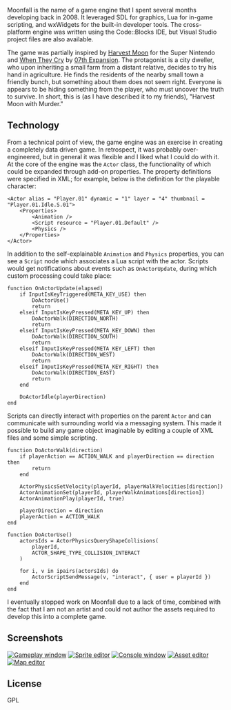 
Moonfall is the name of a game engine that I spent several months developing back in 2008. It leveraged SDL for
graphics, Lua for in-game scripting, and wxWidgets for the built-in developer tools. The cross-platform engine was
written using the Code::Blocks IDE, but Visual Studio project files are also available.

The game was partially inspired by [Harvest Moon](http://en.wikipedia.org/wiki/Harvest_Moon_%28video_game%29) for the
Super Nintendo and [When They Cry](http://en.wikipedia.org/wiki/Higurashi_When_They_Cry) by [07th
Expansion](http://en.wikipedia.org/wiki/07th_Expansion). The protagonist is a city dweller, who upon inheriting a small
farm from a distant relative, decides to try his hand in agriculture. He finds the residents of the nearby small town a
friendly bunch, but something about them does not seem right. Everyone is appears to be hiding something from the
player, who must uncover the truth to survive. In short, this is (as I have described it to my friends), "Harvest Moon
with Murder."

## Technology ##

From a technical point of view, the game engine was an exercise in creating a completely data driven game. In
retrospect, it was probably over-engineered, but in general it was flexible and I liked what I could do with it. At the
core of the engine was the `Actor` class, the functionality of which could be expanded through add-on properties. The
property definitions were specified in XML; for example, below is the definition for the playable character:


```
<Actor alias = "Player.01" dynamic = "1" layer = "4" thumbnail = "Player.01.Idle.S.01">
    <Properties>
        <Animation />
        <Script resource = "Player.01.Default" />
        <Physics />
    </Properties>
</Actor>
```

In addition to the self-explainable `Animation` and `Physics` properties, you can see a `Script` node which associates a
Lua script with the actor. Scripts would get notifications about events such as `OnActorUpdate`, during which custom
processing could take place:


```
function OnActorUpdate(elapsed)
    if InputIsKeyTriggered(META_KEY_USE) then
        DoActorUse()
        return
    elseif InputIsKeyPressed(META_KEY_UP) then
        DoActorWalk(DIRECTION_NORTH)
        return
    elseif InputIsKeyPressed(META_KEY_DOWN) then
        DoActorWalk(DIRECTION_SOUTH)
        return
    elseif InputIsKeyPressed(META_KEY_LEFT) then
        DoActorWalk(DIRECTION_WEST)
        return
    elseif InputIsKeyPressed(META_KEY_RIGHT) then
        DoActorWalk(DIRECTION_EAST)
        return
    end

    DoActorIdle(playerDirection)
end
```

Scripts can directly interact with properties on the parent `Actor` and can communicate with surrounding world via a
messaging system. This made it possible to build any game object imaginable by editing a couple of XML files and some
simple scripting.


```
function DoActorWalk(direction)
    if playerAction == ACTION_WALK and playerDirection == direction then
        return
    end

    ActorPhysicsSetVelocity(playerId, playerWalkVelocities[direction])
    ActorAnimationSet(playerId, playerWalkAnimations[direction])
    ActorAnimationPlay(playerId, true)

    playerDirection = direction
    playerAction = ACTION_WALK
end

function DoActorUse()
    actorsIds = ActorPhysicsQueryShapeCollisions(
        playerId,
        ACTOR_SHAPE_TYPE_COLLISION_INTERACT
    )

    for i, v in ipairs(actorsIds) do
        ActorScriptSendMessage(v, "interact", { user = playerId })
    end
end

```

I eventually stopped work on Moonfall due to a lack of time, combined with the fact that I am not an artist and could
not author the assets required to develop this into a complete game.

## Screenshots ##

[![Gameplay window](https://foosoft.net/projects/moonfall/img/gameplay-thumb.png)](https://foosoft.net/projects/moonfall/img/gameplay.png)
[![Sprite editor](https://foosoft.net/projects/moonfall/img/sprite-editor-thumb.png)](https://foosoft.net/projects/moonfall/img/sprite-editor.png)
[![Console window](https://foosoft.net/projects/moonfall/img/console-thumb.png)](https://foosoft.net/projects/moonfall/img/console.png)
[![Asset editor](https://foosoft.net/projects/moonfall/img/asset-editor-thumb.png)](https://foosoft.net/projects/moonfall/img/asset-editor.png)
[![Map editor](https://foosoft.net/projects/moonfall/img/map-editor-thumb.png)](https://foosoft.net/projects/moonfall/img/map-editor.png)

## License ##

GPL
